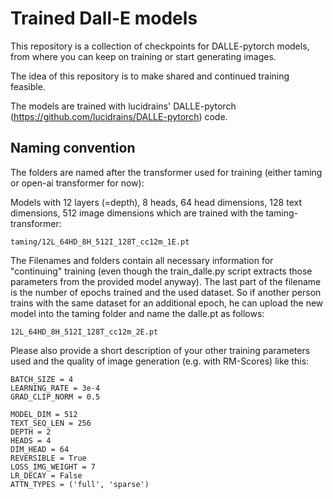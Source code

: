 # Trained Dall-E models

This repository is a collection of checkpoints for DALLE-pytorch models, from where you can keep on training or start generating images.

The idea of this repository is to make shared and continued training feasible.

The models are trained with lucidrains' DALLE-pytorch (https://github.com/lucidrains/DALLE-pytorch) code.

## Naming convention

The folders are named after the transformer used for training (either taming or open-ai transformer for now):

Models with 12 layers (=depth), 8 heads, 64 head dimensions, 128 text dimensions, 512 image dimensions which are trained with the taming-transformer:

`taming/12L_64HD_8H_512I_128T_cc12m_1E.pt`

The Filenames and folders contain all necessary information for "continuing" training (even though the train_dalle.py script extracts those parameters from
the provided model anyway). The last part of the filename is the number of epochs trained and the used dataset. So if another person trains with the 
same dataset for an additional epoch, he can upload the new model into the taming folder and name the dalle.pt as follows: 

`12L_64HD_8H_512I_128T_cc12m_2E.pt`

Please also provide a short description of your other training parameters used and the quality of image generation (e.g. with RM-Scores) like this:

```EPOCHS = 20
BATCH_SIZE = 4
LEARNING_RATE = 3e-4
GRAD_CLIP_NORM = 0.5

MODEL_DIM = 512
TEXT_SEQ_LEN = 256
DEPTH = 2
HEADS = 4
DIM_HEAD = 64
REVERSIBLE = True
LOSS_IMG_WEIGHT = 7
LR_DECAY = False
ATTN_TYPES = ('full', 'sparse')
```
